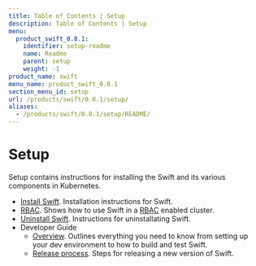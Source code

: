```yaml
---
title: Table of Contents | Setup
description: Table of Contents | Setup
menu:
  product_swift_0.8.1:
    identifier: setup-readme
    name: Readme
    parent: setup
    weight: -1
product_name: swift
menu_name: product_swift_0.8.1
section_menu_id: setup
url: /products/swift/0.8.1/setup/
aliases:
  - /products/swift/0.8.1/setup/README/
---
```


# Setup

Setup contains instructions for installing the Swift and its various components in Kubernetes.

- [Install Swift](/docs/setup/install.md). Installation instructions for Swift.
- [RBAC](/docs/setup/rbac.md). Shows how to use Swift in a [RBAC](https://kubernetes.io/docs/admin/authorization/rbac/) enabled cluster.
- [Uninstall Swift](/docs/setup/uninstall.md). Instructions for uninstallating Swift.
- Developer Guide
  - [Overview](/docs/setup/developer-guide/overview.md). Outlines everything you need to know from setting up your dev environment to how to build and test Swift.
  - [Release process](/docs/setup/developer-guide/release.md). Steps for releasing a new version of Swift.
